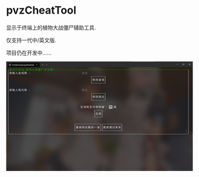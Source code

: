 # pvzCheatTool

显示于终端上的植物大战僵尸辅助工具.

仅支持一代中/英文版.

项目仍在开发中......

![image](https://github.com/LymoProjects/pvzCheatTool/blob/master/assets/gameOn.png)
